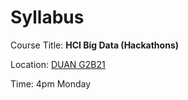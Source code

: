 # Syllabus

Course Title: __HCI Big Data (Hackathons)__

Location: [DUAN G2B21](http://www.colorado.edu/campusmap/map.html?search=DUAN)

Time: 4pm Monday

